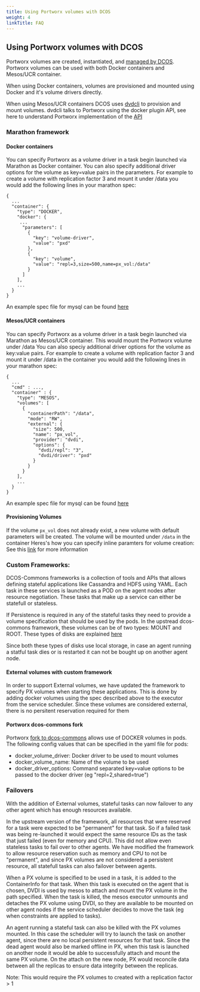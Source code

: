 ```yaml
---
title: Using Portworx volumes with DCOS
weight: 4
linkTitle: FAQ
---
```


## Using Portworx volumes with DCOS

Portworx volumes are created, instantiated, and [managed by DCOS](http://mesos.apache.org/documentation/latest/isolators/docker-volume/). Portworx volumes can be used with both Docker containers and Mesos/UCR container.

When using Docker containers, volumes are provisioned and mounted using Docker and it's volume drivers directly.

When using Mesos/UCR containers DCOS uses [dvdcli]( https://github.com/codedellemc/dvdcli) to provision and mount volumes.
dvdcli talks to Portworx using the docker plugin API, see here to understand Portworx implementation of the
[API](/install-with-other/docker/how-to/volume-plugin)

### Marathon framework

#### Docker containers
You can specify Portworx as a volume driver in a task begin launched via Marathon as Docker container.
You can also specify additional driver options for the volume as key=value pairs in the parameters. For example to create a
volume with replication factor 3 and mount it under /data you would add the
following lines in your marathon spec:

```text
{
  ...
  "container": {
    "type": "DOCKER",
    "docker": {
     ...
      "parameters": [
        {
          "key": "volume-driver",
          "value": "pxd"
        },
        {
          "key": "volume",
          "value": "repl=3,size=500,name=px_vol:/data"
        }
      ]
    ],
    ...
  }
}
```
An example spec file for mysql can be found [here](https://docs.portworx.com/scheduler/mesosphere-dcos/mysql_marathon.json)

#### Mesos/UCR containers

You can specify Portworx as a volume driver in a task begin launched via Marathon as Mesos/UCR container. This would mount the Portworx volume under /data
You can also speciy additional driver options for the volume as key:value pairs. For example to create a volume with
replication factor 3 and mount it under /data in the container you would add the
following lines in your marathon spec:

```text
{
  ...
  "cmd" : ...,
  "container" : {
    "type": "MESOS",
    "volumes": [
      {
        "containerPath": "/data",
        "mode": "RW",
        "external": {
          "size": 500,
          "name": "px_vol",
          "provider": "dvdi",
          "options": {
            "dvdi/repl": "3",
            "dvdi/driver": "pxd"
          }
        }
      }
    ],
    ...
  }
}
```
An example spec file for mysql can be found [here](https://docs.portworx.com/scheduler/mesosphere-dcos/mysql_marathon_ucr.json)

#### Provisioning Volumes

If the volume `px_vol` does not already exist, a new volume with default parameters will be created. The volume will be
mounted under `/data` in the container Heres's how you can specify inline paramters for volume creation:
See this [link](/install-with-other/dcos/operate-and-maintain/inline) for more information


### Custom Frameworks:
DCOS-Commons frameworks is a collection of tools and APIs that allows defining stateful applications like Cassandra and HDFS
using YAML. Each task in these services is launched as a POD on the agent nodes after resource negotiation. These tasks that
make up a service can either be statefull or stateless.

If Persistence is required in any of the stateful tasks they need to provide a volume specification that should be used by
the pods. In the upstread dcos-commons framework, these volumes can be of two types: MOUNT and ROOT. These types of disks
are explained [here](http://mesos.apache.org/documentation/latest/multiple-disk)

Since both these types of disks use local storage, in case an agent running a statful task dies or
is restarted it can not be bought up on another agent node.

#### External volumes with custom framework
In order to support External volumes, we have updated the framework to specify PX volumes when starting these applications.
This is done by adding docker volumes using the spec described above to the executor from the service scheduler. Since
these volumes are considered external, there is no persitent reservation required for them

#### Portworx dcos-commons fork

Portworx [fork to dcos-commons](https://github.com/portworx/dcos-commons) allows use of DOCKER volumes in pods.
The following config values that can be specified in the yaml file for pods:
  - docker_volume_driver: Docker driver to be used to mount volumes
  - docker_volume_name: Name of the volume to be used
  - docker_driver_options: Command separated key=value options to be passed to the docker driver (eg "repl=2,shared=true")

### Failovers
With the addition of External volumes, stateful tasks can now failover to any other agent which has enough resources
available.

In the upstream version of the framework, all resources that were reserved for a task were expected to be "permanent" for
that task. So if a failed task was being re-launched it would expect the same resource IDs as the task that just failed
(even for memory and CPU). This did not allow even stateless tasks to fail over to other agents. We have modified the
framework to allow resource reservation such as memory and CPU to not be "permanent", and since PX volumes are not
considered a persistent resource, all statefull tasks can also failover between agents.

When a PX volume is specified to be used in a task, it is added to the ContainerInfo for that task. When this task is
executed on the agent that is chosen, DVDI is used by mesos to attach and mount the PX volume in the path specified.
When the task is killed, the mesos executor unmounts and detaches the PX volume using DVDI, so they are available to be
mounted on other agent nodes if the service scheduler decides to move the task (eg when constraints are applied to tasks).

An agent running a stateful task can also be killed with the PX volumes mounted. In this case the scheduler will try to
launch the task on another agent, since there are no local persistent resources for that task. Since the dead agent would
also be marked offline in PX, when this task is launched on another node it would be able to successfully attach and mount
the same PX volume. On the attach on the new node, PX would reconcile data between all the replicas to ensure data
integrity between the replicas.

Note: This would require the PX volumes to created with a replication factor > 1
